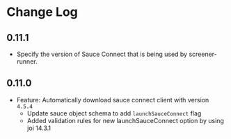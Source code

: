 # Change Log

## 0.11.1

- Specify the version of Sauce Connect that is being used by screener-runner.

## 0.11.0

- Feature: Automatically download sauce connect client with version `4.5.4`
  - Update sauce object schema to add `launchSauceConnect` flag
  - Added validation rules for new launchSauceConnect option by using joi 14.3.1
